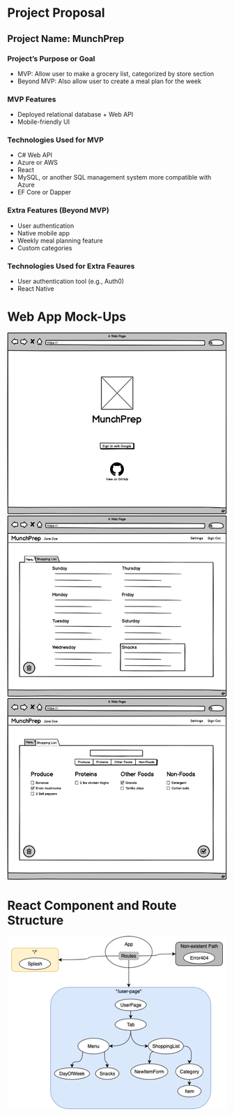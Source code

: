 # Project Proposal

## Project Name: MunchPrep

### Project’s Purpose or Goal
* MVP: Allow user to make a grocery list, categorized by store section
* Beyond MVP: Also allow user to create a meal plan for the week

### MVP Features
* Deployed relational database + Web API
* Mobile-friendly UI

### Technologies Used for MVP
* C# Web API
* Azure or AWS
* React
* MySQL, or another SQL management system more compatible with Azure
* EF Core or Dapper

### Extra Features (Beyond MVP)
* User authentication
* Native mobile app
* Weekly meal planning feature
* Custom categories

### Technologies Used for Extra Feaures
* User authentication tool (e.g., Auth0)
* React Native

# Web App Mock-Ups
![mock-up of sign in page](./src/assets/images/mockup-signin.png)
![mock-up of meal plan tab](./src/assets/images/mockup-menu.png)
![mock-up of shopping list tab](./src/assets/images/mockup-shoppinglist.png)

# React Component and Route Structure
![React component tree diagram](./src/assets/images/Components.png)
